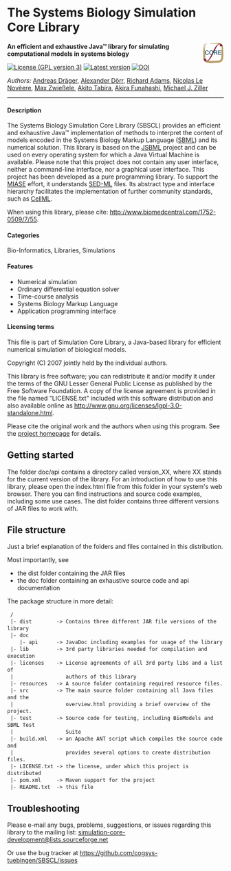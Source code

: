 # The Systems Biology Simulation Core Library

<img align="right" src="resources/org/simulator/gui/img/SCL_icon.png"/>

**An efficient and exhaustive Java™ library for simulating computational models in systems biology**

[![License (GPL version 3)](https://img.shields.io/badge/license-GPLv3.0-blue.svg?style=plastic)](http://opensource.org/licenses/GPL-3.0)
[![Latest version](https://img.shields.io/badge/Latest_version-1.4-brightgreen.svg?style=plastic)](https://github.com/draeger-lab/SBSCL/releases/)
[![DOI](http://img.shields.io/badge/DOI-10.1186%20%2F%201752-0509-7-55-blue.svg?style=plastic)](https://doi.org/10.1186/1752-0509-7-55)

*Authors:* [Andreas Dräger](https://github.com/draeger/), [Alexander Dörr](https://github.com/a-doerr/), [Richard Adams](https://github.com/otter606/), [Nicolas Le Novèere](https://github.com/lenov/), [Max Zwießele](https://github.com/mzwiessele/), [Akito Tabira](https://github.com/mythosil), [Akira Funahashi](https://github.com/funasoul), [Michael J. Ziller](https://www.psych.mpg.de/2164378/ziller)

___________________________________________________________________________________________________________

#### Description
The Systems Biology Simulation Core Library (SBSCL) provides an efficient and exhaustive Java™ implementation of methods to interpret the content of models encoded in the Systems Biology Markup Language ([SBML](http://sbml.org)) and its numerical solution. This library is based on the [JSBML](http://sbml.org/Software/JSBML) project and can be used on every operating system for which a Java Virtual Machine is available. Please note that this project does not contain any user interface, neither a command-line interface, nor a graphical user interface. This project has been developed as a pure programming library. To support the [MIASE](http://co.mbine.org/standards/miase) effort, it understands [SED-ML](http://sed-ml.org) files. Its abstract type and interface hierarchy facilitates the implementation of further community standards, such as [CellML](https://www.cellml.org).

When using this library, please cite: http://www.biomedcentral.com/1752-0509/7/55.

#### Categories
Bio-Informatics, Libraries, Simulations

#### Features
* Numerical simulation
* Ordinary differential equation solver
* Time-course analysis
* Systems Biology Markup Language
* Application programming interface

#### Licensing terms

This file is part of Simulation Core Library, a Java-based library for efficient numerical simulation of biological models.

Copyright (C) 2007 jointly held by the individual authors.

This library is free software; you can redistribute it and/or modify it under the terms of the GNU Lesser General Public License as published by the Free Software Foundation. A copy of the license agreement is provided in the file named "LICENSE.txt" included with this software distribution and also available online as http://www.gnu.org/licenses/lgpl-3.0-standalone.html.

Please cite the original work and the authors when using this program. See the [project homepage](https://github.com/cogsys-tuebingen/SBSCL/wiki/The-Systems-Biology-Simulation-Core-Library) for details.

## Getting started

The folder doc/api contains a directory called version_XX, where XX stands for the current version of the library. For an introduction of how to use this library, please open the index.html file from this folder in your system's web browser. There you can find instructions and source code examples, including some use cases. The dist folder contains three different versions of JAR files to work with.

## File structure

Just a brief explanation of the folders and files contained in this distribution.

Most importantly, see 
 * the dist folder containing the JAR files
 * the doc folder containing an exhaustive source code and api documentation

The package structure in more detail:
```
 /
 |- dist        -> Contains three different JAR file versions of the library
 |- doc
    |- api      -> JavaDoc including examples for usage of the library
 |- lib         -> 3rd party libraries needed for compilation and execution
 |- licenses    -> License agreements of all 3rd party libs and a list of 
 |                 authors of this library
 |- resources   -> A source folder containing required resource files.
 |- src         -> The main source folder containing all Java files and the 
 |                 overview.html providing a brief overview of the project.
 |- test        -> Source code for testing, including BioModels and SBML Test
 |                 Suite
 |- build.xml   -> an Apache ANT script which compiles the source code and
 |                 provides several options to create distribution files.
 |- LICENSE.txt -> the license, under which this project is distributed
 |- pom.xml     -> Maven support for the project
 |- README.txt  -> this file
```

## Troubleshooting

Please e-mail any bugs, problems, suggestions, or issues regarding this library to the mailing list: simulation-core-development@lists.sourceforge.net

Or use the bug tracker at https://github.com/cogsys-tuebingen/SBSCL/issues
